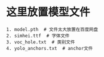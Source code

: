 # 这里放置模型文件

```
1. model.pth  # 文件太大放置在百度网盘
2. simhei.ttf  # 字体文件
3. voc_hole.txt  # 类别文件
4. yolo_anchors.txt  # anchor文件
```
